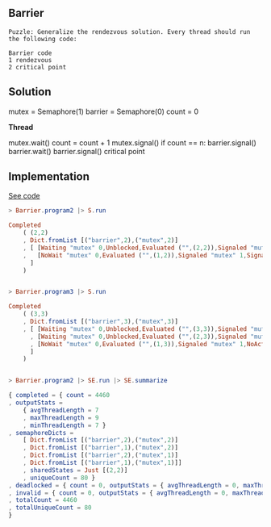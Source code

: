 ## Barrier

```
Puzzle: Generalize the rendezvous solution. Every thread should run the following code:

Barrier code
1 rendezvous
2 critical point
```

## Solution

mutex = Semaphore(1)
barrier = Semaphore(0)
count = 0

**Thread**

mutex.wait()
count = count + 1
mutex.signal()
if count == n: barrier.signal()
barrier.wait()
barrier.signal()
critical point


## Implementation

[See code](https://github.com/tkuriyama/puzzles/blob/master/semaphores/elm/src/exercises/Barrier.elm)

```elm
> Barrier.program2 |> S.run

Completed 
    ( (2,2)
    , Dict.fromList [("barrier",2),("mutex",2)]
    , [ [Waiting "mutex" 0,Unblocked,Evaluated ("",(2,2)),Signaled "mutex" 2,Signaled "barrier" 1,NoWait "barrier" 1,Signaled "barrier" 2,Evaluated ("Critical Point",(2,2))]
    ,   [NoWait "mutex" 0,Evaluated ("",(1,2)),Signaled "mutex" 1,Signaled "barrier" 1,NoWait "barrier" 0,Signaled "barrier" 2,Evaluated ("Critical Point",(2,2))]
      ]
    )


> Barrier.program3 |> S.run

Completed 
    ( (3,3)
    , Dict.fromList [("barrier",3),("mutex",3)]
    , [ [Waiting "mutex" 0,Unblocked,Evaluated ("",(3,3)),Signaled "mutex" 3,Signaled "barrier" 2,NoWait "barrier" 2,Signaled "barrier" 3,Evaluated ("Critical Point",(3,3))]
      , [Waiting "mutex" 0,Unblocked,Evaluated ("",(2,3)),Signaled "mutex" 2,Signaled "barrier" 1,NoWait "barrier" 1,Signaled "barrier" 3,Evaluated ("Critical Point",(3,3))]
      , [NoWait "mutex" 0,Evaluated ("",(1,3)),Signaled "mutex" 1,NoAction,Waiting "barrier" 0,Unblocked,Signaled "barrier" 2,Evaluated ("Critical Point",(3,3))]
      ]
    )


> Barrier.program2 |> SE.run |> SE.summarize

{ completed = { count = 4460
, outputStats = 
    { avgThreadLength = 7
    , maxThreadLength = 9
    , minThreadLength = 7 }
, semaphoreDicts = 
    [ Dict.fromList [("barrier",2),("mutex",2)]
    , Dict.fromList [("barrier",1),("mutex",2)]
    , Dict.fromList [("barrier",2),("mutex",1)]
    , Dict.fromList [("barrier",1),("mutex",1)]]
    , sharedStates = Just [(2,2)]
    , uniqueCount = 80 }
, deadlocked = { count = 0, outputStats = { avgThreadLength = 0, maxThreadLength = 0, minThreadLength = 0 }, semaphoreDicts = [], sharedStates = Nothing, uniqueCount = 0 }
, invalid = { count = 0, outputStats = { avgThreadLength = 0, maxThreadLength = 0, minThreadLength = 0 }, semaphoreDicts = [], sharedStates = Nothing, uniqueCount = 0 }
, totalCount = 4460
, totalUniqueCount = 80 
}
```
